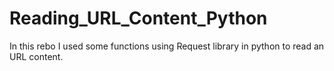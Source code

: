 # Reading_URL_Content_Python
In this rebo I used some functions using Request library in python to read an URL content.
